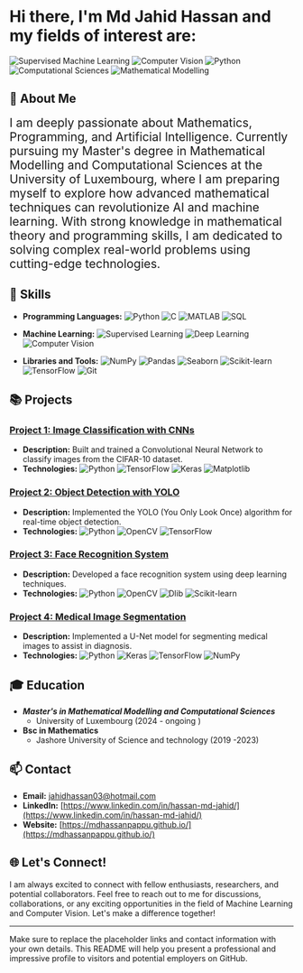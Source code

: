 # Hi there, I'm Md Jahid Hassan and my fields of interest are:

![Supervised Machine Learning](https://img.shields.io/badge/Supervised%20Machine%20Learning-grey?style=for-the-badge&logo=tensorflow&logoColor=orange)
![Computer Vision](https://img.shields.io/badge/Computer%20Vision-grey?style=for-the-badge&logo=opencv&logoColor=white)
![Python](https://img.shields.io/badge/Python-grey?style=for-the-badge&logo=python&logoColor=yellow)
![Computational Sciences](https://img.shields.io/badge/Computational%20Sciences-grey?style=for-the-badge&logo=code&logoColor=blue)
![Mathematical Modelling](https://img.shields.io/badge/Mathematical%20Modelling-grey?style=for-the-badge&logo=matrix&logoColor=blue)


## 🌟 About Me

<span style="font-size:150%;">I am deeply passionate about Mathematics, Programming, and Artificial Intelligence. Currently pursuing my Master's degree in Mathematical Modelling and Computational Sciences at the University of Luxembourg, where I am preparing myself to explore how advanced mathematical techniques can revolutionize AI and machine learning. With strong knowledge in mathematical theory and programming skills, I am dedicated to solving complex real-world problems using cutting-edge technologies.</span>


## 🔧 Skills

- **Programming Languages:**
  ![Python](https://img.shields.io/badge/Python-3.x-blue)
  ![C](https://img.shields.io/badge/C-Programming-red)
  ![MATLAB](https://img.shields.io/badge/MATLAB-Programming-yellow)
  ![SQL](https://img.shields.io/badge/SQL-Database-green)

- **Machine Learning:**
  ![Supervised Learning](https://img.shields.io/badge/Supervised%20Learning-Expert-blue)
  ![Deep Learning](https://img.shields.io/badge/Deep%20Learning-Expert-purple)
  ![Computer Vision](https://img.shields.io/badge/Computer%20Vision-Enthusiast-brightgreen)

- **Libraries and Tools:**
  ![NumPy](https://img.shields.io/badge/NumPy-Library-orange)
  ![Pandas](https://img.shields.io/badge/Pandas-Data%20Analysis-lightgrey)
  ![Seaborn](https://img.shields.io/badge/Seaborn-Data%20Visualization-9cf)
  ![Scikit-learn](https://img.shields.io/badge/Scikit--learn-Machine%20Learning-blue)
  ![TensorFlow](https://img.shields.io/badge/TensorFlow-Deep%20Learning-orange)
  ![Git](https://img.shields.io/badge/Git-Version%20Control-orange)

## 📚 Projects

### [Project 1: Image Classification with CNNs](https://github.com/yourusername/Image-Classification-CNN)
- **Description:** Built and trained a Convolutional Neural Network to classify images from the CIFAR-10 dataset.
- **Technologies:** ![Python](https://img.shields.io/badge/Python-3.x-blue) ![TensorFlow](https://img.shields.io/badge/TensorFlow-Deep%20Learning-orange) ![Keras](https://img.shields.io/badge/Keras-Deep%20Learning-red) ![Matplotlib](https://img.shields.io/badge/Matplotlib-Visualization-yellow)

### [Project 2: Object Detection with YOLO](https://github.com/yourusername/Object-Detection-YOLO)
- **Description:** Implemented the YOLO (You Only Look Once) algorithm for real-time object detection.
- **Technologies:** ![Python](https://img.shields.io/badge/Python-3.x-blue) ![OpenCV](https://img.shields.io/badge/OpenCV-Computer%20Vision-brightgreen) ![TensorFlow](https://img.shields.io/badge/TensorFlow-Deep%20Learning-orange)

### [Project 3: Face Recognition System](https://github.com/yourusername/Face-Recognition-System)
- **Description:** Developed a face recognition system using deep learning techniques.
- **Technologies:** ![Python](https://img.shields.io/badge/Python-3.x-blue) ![OpenCV](https://img.shields.io/badge/OpenCV-Computer%20Vision-brightgreen) ![Dlib](https://img.shields.io/badge/Dlib-Face%20Recognition-lightgrey) ![Scikit-learn](https://img.shields.io/badge/Scikit--learn-Machine%20Learning-blue)

### [Project 4: Medical Image Segmentation](https://github.com/yourusername/Medical-Image-Segmentation)
- **Description:** Implemented a U-Net model for segmenting medical images to assist in diagnosis.
- **Technologies:** ![Python](https://img.shields.io/badge/Python-3.x-blue) ![Keras](https://img.shields.io/badge/Keras-Deep%20Learning-red) ![TensorFlow](https://img.shields.io/badge/TensorFlow-Deep%20Learning-orange) ![NumPy](https://img.shields.io/badge/NumPy-Library-orange)

## 🎓 Education

- ***Master's in Mathematical Modelling and Computational Sciences***
  - University of Luxembourg (2024 - ongoing )
- **Bsc in Mathematics**
  - Jashore University of Science and technology (2019 -2023)
  

## 📫 Contact

- **Email:** [jahidhassan03@hotmail.com](mailto:jahidhassan03@hotmail.com)
- **LinkedIn:** [https://www.linkedin.com/in/hassan-md-jahid/](https://www.linkedin.com/in/hassan-md-jahid/)
- **Website:** [https://mdhassanpappu.github.io/](https://mdhassanpappu.github.io/)

## 🌐 Let's Connect!

I am always excited to connect with fellow enthusiasts, researchers, and potential collaborators. Feel free to reach out to me for discussions, collaborations, or any exciting opportunities in the field of Machine Learning and Computer Vision. Let's make a difference together!

---

Make sure to replace the placeholder links and contact information with your own details. This README will help you present a professional and impressive profile to visitors and potential employers on GitHub.

